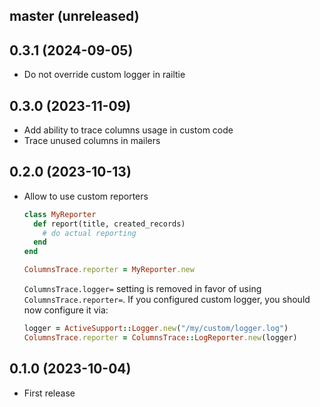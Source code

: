 ## master (unreleased)

## 0.3.1 (2024-09-05)

- Do not override custom logger in railtie

## 0.3.0 (2023-11-09)

  - Add ability to trace columns usage in custom code
  - Trace unused columns in mailers

## 0.2.0 (2023-10-13)

- Allow to use custom reporters

  ```ruby
  class MyReporter
    def report(title, created_records)
      # do actual reporting
    end
  end

  ColumnsTrace.reporter = MyReporter.new
  ```

  `ColumnsTrace.logger=` setting is removed in favor of using `ColumnsTrace.reporter=`.
  If you configured custom logger, you should now configure it via:

  ```ruby
  logger = ActiveSupport::Logger.new("/my/custom/logger.log")
  ColumnsTrace.reporter = ColumnsTrace::LogReporter.new(logger)
  ```

## 0.1.0 (2023-10-04)

- First release

